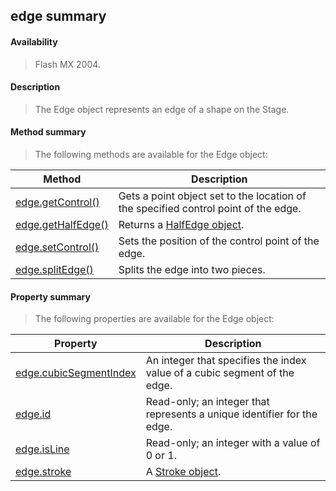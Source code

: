 ## edge summary

#### Availability

> Flash MX 2004.

#### Description

> The Edge object represents an edge of a shape on the Stage.

#### Method summary

> The following methods are available for the Edge object:

| **Method**                          | **Description**                                                                     |
|-------------------------------------|-------------------------------------------------------------------------------------|
| [edge.getControl()](#_bookmark366)  | Gets a point object set to the location of the specified control point of the edge. |
| [edge.getHalfEdge()](#_bookmark367) | Returns a [HalfEdge object](#_bookmark644).                                         |
| [edge.setControl()](#_bookmark370)  | Sets the position of the control point of the edge.                                 |
| [edge.splitEdge()](#_bookmark371)   | Splits the edge into two pieces.                                                    |

#### Property summary

> The following properties are available for the Edge object:

| **Property**                                      | **Description**                                                           |
|---------------------------------------------------|---------------------------------------------------------------------------|
| [edge.cubicSegmentIndex](#edge.cubicSegmentIndex) | An integer that specifies the index value of a cubic segment of the edge. |
| [edge.id](#_bookmark368)                          | Read-only; an integer that represents a unique identifier for the edge.   |
| [edge.isLine](#_bookmark369)                      | Read-only; an integer with a value of 0 or 1.                             |
| [edge.stroke](#_bookmark372)                      | A [Stroke object](#_bookmark876).                                         |

<span id="edge.cubicSegmentIndex" class="anchor"></span>
